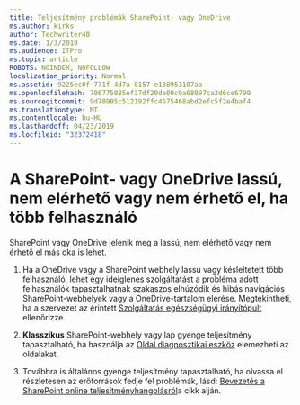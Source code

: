 ```yaml
---
title: Teljesítmény problémák SharePoint- vagy OneDrive
ms.author: kirks
author: Techwriter40
ms.date: 1/3/2019
ms.audience: ITPro
ms.topic: article
ROBOTS: NOINDEX, NOFOLLOW
localization_priority: Normal
ms.assetid: 9225ec0f-771f-4d7a-8157-e188953107aa
ms.openlocfilehash: 706775085ef37df20de09c0a68097ca2d6ce6790
ms.sourcegitcommit: 9d78905c512192ffc4675468abd2efc5f2e4baf4
ms.translationtype: MT
ms.contentlocale: hu-HU
ms.lasthandoff: 04/23/2019
ms.locfileid: "32372418"
---
```

# <a name="sharepoint-or-onedrive-slow-inaccessible-or-unavailable-for-multiple-users"></a>A SharePoint- vagy OneDrive lassú, nem elérhető vagy nem érhető el, ha több felhasználó

SharePoint vagy OneDrive jelenik meg a lassú, nem elérhető vagy nem érhető el más oka is lehet. 
  
1. Ha a OneDrive vagy a SharePoint webhely lassú vagy késleltetett több felhasználó, lehet egy ideiglenes szolgáltatást a probléma adott felhasználók tapasztalhatnak szakaszos elhúzódik és hibás navigációs SharePoint-webhelyek vagy a OneDrive-tartalom elérése. Megtekintheti, ha a szervezet az érintett [Szolgáltatás egészségügyi irányítópult](https://admin.microsoft.com/AdminPortal/Home#/servicehealth) ellenőrizze. 
  
2. **Klasszikus** SharePoint-webhely vagy lap gyenge teljesítmény tapasztalható, ha használja az [Oldal diagnosztikai eszköz](https://aka.ms/perftool) elemezheti az oldalakat. 
  
3. Továbbra is általános gyenge teljesítmény tapasztalható, ha olvassa el részletesen az erőforrások fedje fel problémák, lásd: [Bevezetés a SharePoint online teljesítményhangolásról](https://go.microsoft.com/fwlink/?linkid=2024334)a cikk alján.
  

